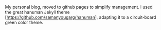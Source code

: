 My personal blog, moved to github pages to simplify management.
I used the great hanuman Jekyll theme [https://github.com/samanyougarg/hanuman], adapting it to a circuit-board green color theme.
